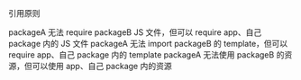 引用原则

packageA 无法 require packageB JS 文件，但可以 require app、自己 package 内的 JS 文件
packageA 无法 import packageB 的 template，但可以 require app、自己 package 内的 template
packageA 无法使用 packageB 的资源，但可以使用 app、自己 package 内的资源